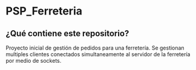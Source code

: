 # PSP_Ferreteria

## ¿Qué contiene este repositorio?
Proyecto inicial de gestión de pedidos para una ferretería.
Se gestionan multiples clientes conectados simultaneamente al servidor de la ferretería por medio de sockets.
